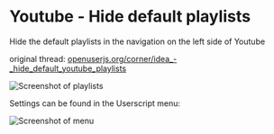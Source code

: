 # Youtube - Hide default playlists

Hide the default playlists in the navigation on the left side of Youtube

original thread: [openuserjs.org/corner/idea_-_hide_default_youtube_playlists](https://openuserjs.org/corner/idea_-_hide_default_youtube_playlists)

![Screenshot of playlists](https://raw.githubusercontent.com/cvzi/Userscripts/master/Youtube%20-%20Hide%20default%20playlists/screenshot_playlists.png "Hide default playlists and auto show all playlists")

Settings can be found in the Userscript menu:

![Screenshot of menu](https://raw.githubusercontent.com/cvzi/Userscripts/master/Youtube%20-%20Hide%20default%20playlists/screenshot_menu.png "Select which playlists to show")